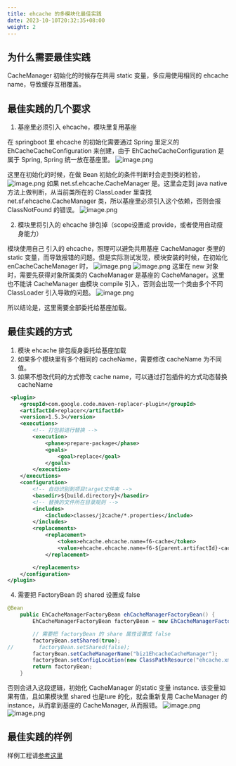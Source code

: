 ```yaml
---
title: ehcache 的多模块化最佳实践
date: 2023-10-10T20:32:35+08:00
weight: 2
---
```


## 为什么需要最佳实践
CacheManager 初始化的时候存在共用 static 变量，多应用使用相同的 ehcache name，导致缓存互相覆盖。

## 最佳实践的几个要求
1. 基座里必须引入 ehcache，模块里复用基座

在 springboot 里 ehcache 的初始化需要通过 Spring 里定义的 EhCacheCacheConfiguration 来创建，由于 EhCacheCacheConfiguration 是属于 Spring, Spring 统一放在基座里。
![image.png](https://intranetproxy.alipay.com/skylark/lark/0/2023/png/149473/1700202934067-7a0d74b7-b765-4c96-ab95-6189602235b8.png#clientId=u4cdbd480-e8bb-4&from=paste&height=679&id=u3a86e2ae&originHeight=1358&originWidth=2284&originalType=binary&ratio=2&rotation=0&showTitle=false&size=801737&status=done&style=none&taskId=ub2119003-e3dd-4276-83a3-bc0a8598185&title=&width=1142)

这里在初始化的时候，在做 Bean 初始化的条件判断时会走到类的检验，
![image.png](https://intranetproxy.alipay.com/skylark/lark/0/2023/png/149473/1700203147758-c2f4f211-27b1-408a-8a59-04b54a0602f3.png#clientId=u4cdbd480-e8bb-4&from=paste&height=532&id=ea4Xj&originHeight=1064&originWidth=1052&originalType=binary&ratio=2&rotation=0&showTitle=false&size=607056&status=done&style=none&taskId=u59dc4240-37cd-4a97-8b57-0e71250149b&title=&width=526)
如果 net.sf.ehcache.CacheManager 是。这里会走到 java native 方法上做判断，从当前类所在的 ClassLoader 里查找 net.sf.ehcache.CacheManager 类，所以基座里必须引入这个依赖，否则会报 ClassNotFound 的错误。
![image.png](https://intranetproxy.alipay.com/skylark/lark/0/2023/png/149473/1700203220867-62f2b7be-e853-488c-a6bc-a95c874793f1.png#clientId=u4cdbd480-e8bb-4&from=paste&height=97&id=u3ca967f5&originHeight=194&originWidth=1798&originalType=binary&ratio=2&rotation=0&showTitle=false&size=104469&status=done&style=none&taskId=u4957f800-31ee-40b3-bb09-487b9ab16ba&title=&width=899)

2. 模块里将引入的 ehcache 排包掉（scope设置成 provide，或者使用自动瘦身能力）

模块使用自己 引入的 ehcache，照理可以避免共用基座 CacheManager 类里的 static 变量，而导致报错的问题。但是实际测试发现，模块安装的时候，在初始化 enCacheCacheManager 时，
![image.png](https://intranetproxy.alipay.com/skylark/lark/0/2023/png/149473/1700203897715-c9f97922-b466-4e73-8319-1a0f5ec3cc73.png#clientId=u4cdbd480-e8bb-4&from=paste&height=211&id=uaa50406f&originHeight=422&originWidth=2048&originalType=binary&ratio=2&rotation=0&showTitle=false&size=235120&status=done&style=none&taskId=ub3d92b21-fec0-4462-92ad-91449dcea2d&title=&width=1024)
![image.png](https://intranetproxy.alipay.com/skylark/lark/0/2023/png/149473/1700203915265-f42253e4-1ff4-4088-a87e-8b6e063540ba.png#clientId=u4cdbd480-e8bb-4&from=paste&height=107&id=uedd0a010&originHeight=214&originWidth=1258&originalType=binary&ratio=2&rotation=0&showTitle=false&size=101140&status=done&style=none&taskId=u044240e0-fe55-4f77-b63e-41ebf9eca47&title=&width=629)
这里在 new 对象时，需要先获得对象所属类的 CacheManager 是基座的 CacheManager。这里也不能讲 CacheManager 由模块 compile 引入，否则会出现一个类由多个不同 ClassLoader 引入导致的问题。
![image.png](https://intranetproxy.alipay.com/skylark/lark/0/2023/png/149473/1700212320690-8112f0f7-7ab7-48a7-8d9d-95aa3d49492a.png#clientId=u4cdbd480-e8bb-4&from=paste&height=145&id=ud90248f9&originHeight=290&originWidth=2736&originalType=binary&ratio=2&rotation=0&showTitle=false&size=294518&status=done&style=none&taskId=ue9c723ea-0a3b-4854-b069-402238e5fcd&title=&width=1368)

所以结论是，这里需要全部委托给基座加载。

## 最佳实践的方式
1. 模块 ehcache 排包瘦身委托给基座加载
2. 如果多个模块里有多个相同的 cacheName，需要修改 cacheName 为不同值。
3. 如果不想改代码的方式修改 cache name，可以通过打包插件的方式动态替换 cacheName
```xml
 <plugin>
    <groupId>com.google.code.maven-replacer-plugin</groupId>
    <artifactId>replacer</artifactId>
    <version>1.5.3</version>
    <executions>
        <!-- 打包前进行替换 -->
        <execution>
            <phase>prepare-package</phase>
            <goals>
                <goal>replace</goal>
            </goals>
        </execution>
    </executions>
    <configuration>
        <!-- 自动识别到项目target文件夹 -->
        <basedir>${build.directory}</basedir>
        <!-- 替换的文件所在目录规则 -->
        <includes>
            <include>classes/j2cache/*.properties</include>
        </includes>
        <replacements>
            <replacement>
                <token>ehcache.ehcache.name=f6-cache</token>
                <value>ehcache.ehcache.name=f6-${parent.artifactId}-cache</value>
            </replacement>

        </replacements>
    </configuration>
</plugin>
```

4. 需要把 FactoryBean 的 shared 设置成 false
```java
@Bean
    public EhCacheManagerFactoryBean ehCacheManagerFactoryBean() {
        EhCacheManagerFactoryBean factoryBean = new EhCacheManagerFactoryBean();

        // 需要把 factoryBean 的 share 属性设置成 false
        factoryBean.setShared(true);
//        factoryBean.setShared(false);
        factoryBean.setCacheManagerName("biz1EhcacheCacheManager");
        factoryBean.setConfigLocation(new ClassPathResource("ehcache.xml"));
        return factoryBean;
    }
```
否则会进入这段逻辑，初始化 CacheManager 的static 变量 instance. 该变量如果有值，且如果模块里 shared 也是ture 的化，就会重新复用 CacheManager 的 instance，从而拿到基座的 CacheManager, 从而报错。
![image.png](https://intranetproxy.alipay.com/skylark/lark/0/2023/png/149473/1700360794825-3f7f4a63-22bc-49ea-81d1-83bd94804087.png#clientId=u2481e0c2-f328-4&from=paste&height=399&id=u7432be71&originHeight=798&originWidth=1596&originalType=binary&ratio=2&rotation=0&showTitle=false&size=422965&status=done&style=none&taskId=u1e450639-4846-4b6a-9862-bac787ae8e5&title=&width=798)
![image.png](https://intranetproxy.alipay.com/skylark/lark/0/2023/png/149473/1700359643422-7b252689-7e0c-41f3-995e-cbc40726136e.png#clientId=u2481e0c2-f328-4&from=paste&height=161&id=u80efa85e&originHeight=322&originWidth=2426&originalType=binary&ratio=2&rotation=0&showTitle=false&size=339519&status=done&style=none&taskId=u15aeda8f-e089-4bf0-8bc7-e47eff9d2f0&title=&width=1213)


## 最佳实践的样例
样例工程请[参考这里](https://github.com/sofastack/koupleless/tree/master/samples/springboot-samples/cache/ehcache)
